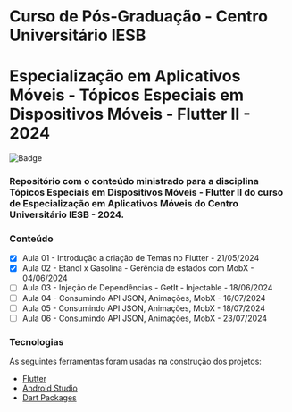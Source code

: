 # Curso de Pós-Graduação - Centro Universitário IESB
# Especialização em Aplicativos Móveis - Tópicos Especiais em Dispositivos Móveis - Flutter II - 2024

![Badge](https://img.shields.io/badge/Marcos%20Dias%20Vendramini-Flutter-blue)

### Repositório com o conteúdo ministrado para a disciplina Tópicos Especiais em Dispositivos Móveis - Flutter II do curso de Especialização em Aplicativos Móveis do Centro Universitário IESB - 2024.

### Conteúdo

- [x] Aula 01 - Introdução a criação de Temas no Flutter - 21/05/2024
- [x] Aula 02 - Etanol x Gasolina - Gerência de estados com MobX - 04/06/2024
- [ ] Aula 03 - Injeção de Dependências - GetIt - Injectable - 18/06/2024
- [ ] Aula 04 - Consumindo API JSON, Animações, MobX - 16/07/2024
- [ ] Aula 05 - Consumindo API JSON, Animações, MobX - 18/07/2024
- [ ] Aula 06 - Consumindo API JSON, Animações, MobX - 23/07/2024

### Tecnologias

As seguintes ferramentas foram usadas na construção dos projetos:

- [Flutter](https://flutter.dev/)
- [Android Studio](https://developer.android.com/studio)
- [Dart Packages](https://pub.dev/)
